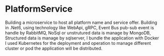 # PlatformService
Building a microservice to host all platform name and service offer.
Building in .Net6, using technology like WebApi, gRPC, 
Event Bus pub-sub event is handle by RabbitMQ, 
NoSql or unstrutured data is manage by MongoDB, 
Structured data is manage by sqlserver, 
I bundle the application with Docker
I used Kubernetes for the deployment and operation to manage different cluster or pod the application will be distributed.
